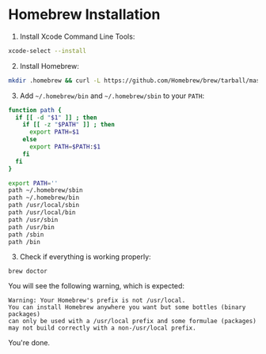 Homebrew Installation
=====================

1. Install Xcode Command Line Tools:

```sh
xcode-select --install
```

2. Install Homebrew:

```sh
mkdir .homebrew && curl -L https://github.com/Homebrew/brew/tarball/master | tar xz --strip 1 -C .homebrew
```

3. Add `~/.homebrew/bin` and `~/.homebrew/sbin` to your `PATH`:

```sh
function path {
  if [[ -d "$1" ]] ; then
    if [[ -z "$PATH" ]] ; then
      export PATH=$1
    else
      export PATH=$PATH:$1
    fi
  fi
}

export PATH=''
path ~/.homebrew/sbin
path ~/.homebrew/bin
path /usr/local/sbin
path /usr/local/bin
path /usr/sbin
path /usr/bin
path /sbin
path /bin
```

3. Check if everything is working properly:

```
brew doctor
```

You will see the following warning, which is expected: 

```
Warning: Your Homebrew's prefix is not /usr/local.
You can install Homebrew anywhere you want but some bottles (binary packages)
can only be used with a /usr/local prefix and some formulae (packages)
may not build correctly with a non-/usr/local prefix.
```

You're done.
